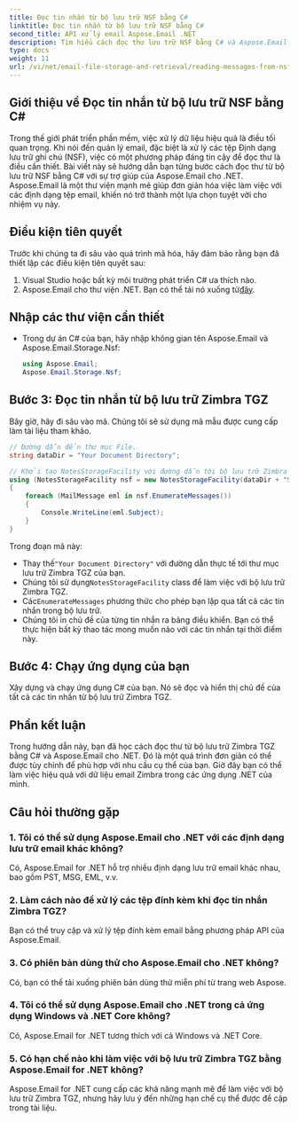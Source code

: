 ```yaml
---
title: Đọc tin nhắn từ bộ lưu trữ NSF bằng C#
linktitle: Đọc tin nhắn từ bộ lưu trữ NSF bằng C#
second_title: API xử lý email Aspose.Email .NET
description: Tìm hiểu cách đọc thư lưu trữ NSF bằng C# và Aspose.Email cho .NET. Hướng dẫn từng bước với các ví dụ về mã.
type: docs
weight: 11
url: /vi/net/email-file-storage-and-retrieval/reading-messages-from-nsf-storage-using-csharp/
---
```


## Giới thiệu về Đọc tin nhắn từ bộ lưu trữ NSF bằng C#

Trong thế giới phát triển phần mềm, việc xử lý dữ liệu hiệu quả là điều tối quan trọng. Khi nói đến quản lý email, đặc biệt là xử lý các tệp Định dạng lưu trữ ghi chú (NSF), việc có một phương pháp đáng tin cậy để đọc thư là điều cần thiết. Bài viết này sẽ hướng dẫn bạn từng bước cách đọc thư từ bộ lưu trữ NSF bằng C# với sự trợ giúp của Aspose.Email cho .NET. Aspose.Email là một thư viện mạnh mẽ giúp đơn giản hóa việc làm việc với các định dạng tệp email, khiến nó trở thành một lựa chọn tuyệt vời cho nhiệm vụ này.

## Điều kiện tiên quyết

Trước khi chúng ta đi sâu vào quá trình mã hóa, hãy đảm bảo rằng bạn đã thiết lập các điều kiện tiên quyết sau:

1. Visual Studio hoặc bất kỳ môi trường phát triển C# ưa thích nào.
2.  Aspose.Email cho thư viện .NET. Bạn có thể tải nó xuống từ[đây](https://releases.aspose.com/email/net).


## Nhập các thư viện cần thiết
- Trong dự án C# của bạn, hãy nhập không gian tên Aspose.Email và Aspose.Email.Storage.Nsf:
    ```csharp
    using Aspose.Email;
	Aspose.Email.Storage.Nsf;
    ```

## Bước 3: Đọc tin nhắn từ bộ lưu trữ Zimbra TGZ
Bây giờ, hãy đi sâu vào mã. Chúng tôi sẽ sử dụng mã mẫu được cung cấp làm tài liệu tham khảo.

```csharp
// Đường dẫn đến thư mục File.
string dataDir = "Your Document Directory";

// Khởi tạo NotesStorageFacility với đường dẫn tới bộ lưu trữ Zimbra TGZ của bạn.
using (NotesStorageFacility nsf = new NotesStorageFacility(dataDir + "SampleNSF.nsf"))
{
    foreach (MailMessage eml in nsf.EnumerateMessages())
    {
        Console.WriteLine(eml.Subject);
    }
}
```

Trong đoạn mã này:
-  Thay thế`"Your Document Directory"` với đường dẫn thực tế tới thư mục lưu trữ Zimbra TGZ của bạn.
-  Chúng tôi sử dụng`NotesStorageFacility` class để làm việc với bộ lưu trữ Zimbra TGZ.
-  Các`EnumerateMessages` phương thức cho phép bạn lặp qua tất cả các tin nhắn trong bộ lưu trữ.
- Chúng tôi in chủ đề của từng tin nhắn ra bảng điều khiển. Bạn có thể thực hiện bất kỳ thao tác mong muốn nào với các tin nhắn tại thời điểm này.

## Bước 4: Chạy ứng dụng của bạn
Xây dựng và chạy ứng dụng C# của bạn. Nó sẽ đọc và hiển thị chủ đề của tất cả các tin nhắn từ bộ lưu trữ Zimbra TGZ.

## Phần kết luận

Trong hướng dẫn này, bạn đã học cách đọc thư từ bộ lưu trữ Zimbra TGZ bằng C# và Aspose.Email cho .NET. Đó là một quá trình đơn giản có thể được tùy chỉnh để phù hợp với nhu cầu cụ thể của bạn. Giờ đây bạn có thể làm việc hiệu quả với dữ liệu email Zimbra trong các ứng dụng .NET của mình.

## Câu hỏi thường gặp

### 1. Tôi có thể sử dụng Aspose.Email cho .NET với các định dạng lưu trữ email khác không?
Có, Aspose.Email for .NET hỗ trợ nhiều định dạng lưu trữ email khác nhau, bao gồm PST, MSG, EML, v.v.

### 2. Làm cách nào để xử lý các tệp đính kèm khi đọc tin nhắn Zimbra TGZ?
Bạn có thể truy cập và xử lý tệp đính kèm email bằng phương pháp API của Aspose.Email.

### 3. Có phiên bản dùng thử cho Aspose.Email cho .NET không?
Có, bạn có thể tải xuống phiên bản dùng thử miễn phí từ trang web Aspose.

### 4. Tôi có thể sử dụng Aspose.Email cho .NET trong cả ứng dụng Windows và .NET Core không?
Có, Aspose.Email for .NET tương thích với cả Windows và .NET Core.

### 5. Có hạn chế nào khi làm việc với bộ lưu trữ Zimbra TGZ bằng Aspose.Email for .NET không?
Aspose.Email for .NET cung cấp các khả năng mạnh mẽ để làm việc với bộ lưu trữ Zimbra TGZ, nhưng hãy lưu ý đến những hạn chế cụ thể được đề cập trong tài liệu.